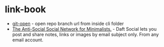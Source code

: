 # link-book
- [git-open](https://github.com/paulirish/git-open) - open repo branch url from inside cli folder
- [The Anti-Social Social Network for Minimalists.](https://daftsocial.com/) - Daft Social lets you post and share notes, links or images by email subject only. From any email account.